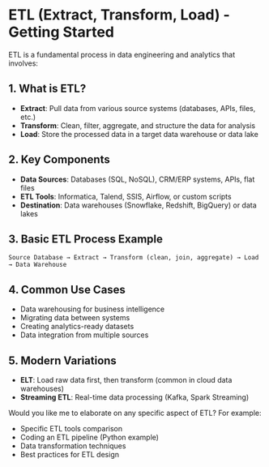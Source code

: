 # ETL (Extract, Transform, Load) - Getting Started

ETL is a fundamental process in data engineering and analytics that involves:

## 1. What is ETL?
- **Extract**: Pull data from various source systems (databases, APIs, files, etc.)
- **Transform**: Clean, filter, aggregate, and structure the data for analysis
- **Load**: Store the processed data in a target data warehouse or data lake

## 2. Key Components
- **Data Sources**: Databases (SQL, NoSQL), CRM/ERP systems, APIs, flat files
- **ETL Tools**: Informatica, Talend, SSIS, Airflow, or custom scripts
- **Destination**: Data warehouses (Snowflake, Redshift, BigQuery) or data lakes

## 3. Basic ETL Process Example

```
Source Database → Extract → Transform (clean, join, aggregate) → Load → Data Warehouse
```

## 4. Common Use Cases
- Data warehousing for business intelligence
- Migrating data between systems
- Creating analytics-ready datasets
- Data integration from multiple sources

## 5. Modern Variations
- **ELT**: Load raw data first, then transform (common in cloud data warehouses)
- **Streaming ETL**: Real-time data processing (Kafka, Spark Streaming)

Would you like me to elaborate on any specific aspect of ETL? For example:
- Specific ETL tools comparison
- Coding an ETL pipeline (Python example)
- Data transformation techniques
- Best practices for ETL design